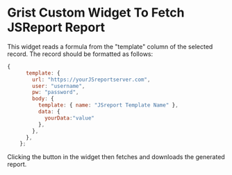 # Grist Custom Widget To Fetch JSReport Report

This widget reads a formula from the "template" column of the selected record.
The record should be formatted as follows:


```javascript
{
      template: {
        url: "https://yourJSreportserver.com",
        user: "username",
        pw: "password",
        body: {
          template: { name: "JSreport Template Name" },
          data: {
            yourData:"value"
          },
        },
      },
    };

``` 

Clicking the button in the widget then fetches and downloads the generated report.
